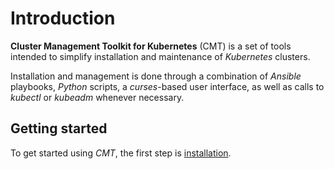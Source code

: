 # Introduction

__Cluster Management Toolkit for Kubernetes__ (CMT) is a set of tools intended
to simplify installation and maintenance of _Kubernetes_ clusters.

Installation and management is done through a combination of _Ansible_
playbooks, _Python_ scripts, a _curses_-based user interface, as well as calls
to _kubectl_ or _kubeadm_ whenever necessary.

## Getting started

To get started using _CMT_, the first step is
[installation](Installing_CMT.md#installing-cmt).
